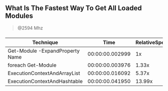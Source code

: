 
What Is The Fastest Way To Get All Loaded Modules
-------------------------------------------------
> @2594 Mhz


### 


|Technique                      |Time           |RelativeSpeed|Throughput|
|-------------------------------|---------------|-------------|----------|
|Get-Module -ExpandProperty Name|00:00:00.002999|1x           |3333.89/s |
|foreach Get-Module             |00:00:00.003976|1.33x        |2514.96/s |
|ExecutionContextAndArrayList   |00:00:00.016092|5.37x        |621.4/s   |
|ExecutionContextAndHashtable   |00:00:00.041950|13.99x       |238.38/s  |





